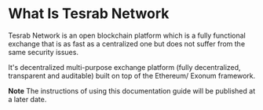 # What Is Tesrab Network

Tesrab Network is an open blockchain platform which is a fully functional exchange that is as fast as a centralized one but does not suffer from the same security issues.

It's decentralized multi-purpose exchange platform (fully decentralized, transparent and auditable) built on top of the Ethereum/ Exonum framework.

**Note** The instructions of using this documentation guide will be published at a later date.
